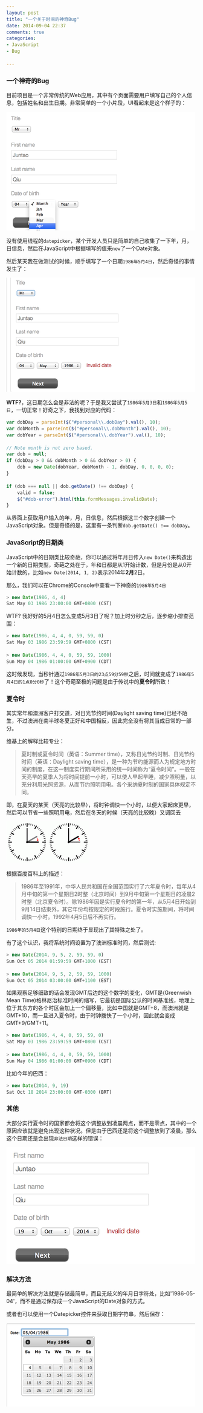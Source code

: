 ```yaml
---
layout: post
title: "一个关于时间的神奇Bug"
date: 2014-09-04 22:37
comments: true
categories: 
- JavaScript
- Bug

---
```

### 一个神奇的Bug

目前项目是一个非常传统的Web应用，其中有个页面需要用户填写自己的个人信息，包括姓名和出生日期。非常简单的一个小片段，UI看起来是这个样子的：

![image](/images/2014/09/personal-resized.png)

没有使用线程的`datepicker`，某个开发人员只是简单的自己收集了一下年，月，日信息，然后在JavaScript中根据填写的值来`new`了一个Date对象。

然后某天我在做测试的时候，顺手填写了一个日期`1986年5月4日`，然后奇怪的事情发生了：

![image](/images/2014/09/invalid-date-resized.png)

**WTF?**，这日期怎么会是非法的呢？于是我又尝试了`1986年5月3日`和`1986年5月5日`，一切正常！好奇之下，我找到对应的代码：

```js
var dobDay = parseInt($("#personal\\.dobDay").val(), 10);
var dobMonth = parseInt($("#personal\\.dobMonth").val(), 10);
var dobYear = parseInt($("#personal\\.dobYear").val(), 10);

// Note month is not zero based.
var dob = null;
if (dobDay > 0 && dobMonth > 0 && dobYear > 0) {
    dob = new Date(dobYear, dobMonth - 1, dobDay, 0, 0, 0, 0);
}

if (dob === null || dob.getDate() !== dobDay) {
    valid = false;
    $("#dob-error").html(this.formMessages.invalidDate);
}
```

从界面上获取用户输入的年，月，日信息，然后根据这三个数字创建一个JavaScript对象。但是奇怪的是，这里有一条判断`dob.getDate() !== dobDay`。

### JavaScript的日期类

JavaScript中的日期类比较奇葩，你可以通过将年月日传入`new Date()`来构造出一个新的日期类型，奇葩之处在于，年和日都是从1开始计数，但是月份是从0开始计数的，比如`new Date(2014, 1, 2)`表示2014年**2月**2日。

那么，我们可以在Chrome的Console中查看一下神奇的`1986年5月4日`

```js
> new Date(1986, 4, 4)
Sat May 03 1986 23:00:00 GMT+0800 (CST)
```

WTF? 我好好的5月4日怎么变成5月3日了呢？加上时分秒之后，逐步缩小排查范围：

```js
> new Date(1986, 4, 4, 0, 59, 59, 0)
Sat May 03 1986 23:59:59 GMT+0800 (CST)

> new Date(1986, 4, 4, 0, 59, 59, 1000)
Sun May 04 1986 01:00:00 GMT+0900 (CDT)
```

这时候发现，当秒针通过`1986年5月3日的23点59分59秒`之后，时间就变成了`1986年5月4日的1点0分0秒`了！这个奇葩至极的问题是由于传说中的**夏令时**所致！

### 夏令时

其实常年和澳洲客户打交道，对日光节约时间(Daylight saving time)已经不陌生，不过澳洲在南半球冬夏正好和中国相反，因此完全没有将其当成日常的一部分。

维基上的解释比较专业：

> 夏时制或夏令时间（英语：Summer time），又称日光节约时制、日光节约时间（英语：Daylight saving time），是一种为节约能源而人为规定地方时间的制度，在这一制度实行期间所采用的统一时间称为“夏令时间”。一般在天亮早的夏季人为将时间提前一小时，可以使人早起早睡，减少照明量，以充分利用光照资源，从而节约照明用电。各个采纳夏时制的国家具体规定不同。

即，在夏天的某天（天亮的比较早），将时钟调快一个小时，以便大家起床更早，然后可以节省一些照明用电，然后在冬天的时候（天亮的比较晚）又调回去

![image](/images/2014/09/dst.png)


根据百度百科上的描述：

> 1986年至1991年，中华人民共和国在全国范围实行了六年夏令时，每年从4月中旬的第一个星期日2时整（北京时间）到9月中旬第一个星期日的凌晨2时整（北京夏令时）。除1986年因是实行夏令时的第一年，从5月4日开始到9月14日结束外，其它年份均按规定的时段施行。夏令时实施期间，将时间调快一小时。1992年4月5日后不再实行。

`1986年的5月4日`这个特别的日期终于显现出了其特殊之处了。

有了这个认识，我将系统时间设置为了澳洲标准时间，然后测试:

```js
> new Date(2014, 9, 5, 2, 59, 59, 0)
Sun Oct 05 2014 01:59:59 GMT+1000 (EST)

> new Date(2014, 9, 5, 2, 59, 59, 1000)
Sun Oct 05 2014 03:00:00 GMT+1100 (EST)
```

如果观察足够细致的话会发现GMT后边的这个数字的变化，GMT是(Greenwish Mean Time)格林尼治标准时间的缩写，它最初是国际公认的时间基准线，地理上位于其东方的各个时区会加上一个偏移量，比如中国就是GMT+8，而澳洲就是GMT+10，而一旦进入夏令时，由于时钟拨快了一个小时，因此就会变成GMT+9/GMT+11。

```js
> new Date(1986, 4, 4, 0, 59, 59, 0)
Sat May 03 1986 23:59:59 GMT+0800 (CST)

> new Date(1986, 4, 4, 0, 59, 59, 1000)
Sun May 04 1986 01:00:00 GMT+0900 (CDT)
```

比如今年的巴西：

```js
> new Date(2014, 9, 19)
Sat Oct 18 2014 23:00:00 GMT-0300 (BRT)
```

### 其他

大部分实行夏令时的国家都会将这个调整放到凌晨两点，而不是零点，其中的一个原因应该就是避免出现这种状况。但是由于巴西还是将这个调整放到了凌晨，那么这个日期还是会出现`非法日期`这样的错误：

![image](/images/2014/09/invalid-date-brasil-resized.png)


### 解决方法


最简单的解决方法就是存储最简单，而且无歧义的年月日字符处，比如'1986-05-04'，而不是通过保存成一个JavaScript的Date对象的方式。

或者也可以使用一个Datepicker控件来获取日期字符串，然后保存：

![image](/images/2014/09/date-picker-resized.png)

